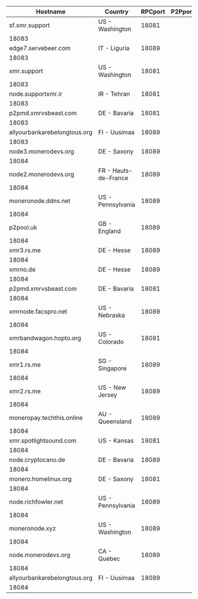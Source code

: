 Hostname | Country | RPCport | P2Pport
--- | --- | --- | ---
sf.xmr.support | US - Washington | 18081
 | 18083
edge7.servebeer.com | IT - Liguria | 18089
 | 18083
xmr.support | US - Washington | 18081
 | 18083
node.supportxmr.ir | IR - Tehran | 18081
 | 18083
p2pmd.xmrvsbeast.com | DE - Bavaria | 18081
 | 18083
allyourbankarebelongtous.org | FI - Uusimaa | 18089
 | 18083
node3.monerodevs.org | DE - Saxony | 18089
 | 18084
node2.monerodevs.org | FR - Hauts-de-France | 18089
 | 18084
moneronode.ddns.net | US - Pennsylvania | 18089
 | 18084
p2pool.uk | GB - England | 18089
 | 18084
xmr3.rs.me | DE - Hesse | 18089
 | 18084
xmrno.de | DE - Hesse | 18089
 | 18084
p2pmd.xmrvsbeast.com | DE - Bavaria | 18081
 | 18084
xmrnode.facspro.net | US - Nebraska | 18089
 | 18084
xmrbandwagon.hopto.org | US - Colorado | 18081
 | 18084
xmr1.rs.me | SG - Singapore | 18089
 | 18084
xmr2.rs.me | US - New Jersey | 18089
 | 18084
moneropay.techthis.online | AU - Queensland | 18089
 | 18084
xmr.spotlightsound.com | US - Kansas | 18081
 | 18084
node.cryptocano.de | DE - Bavaria | 18089
 | 18084
monero.homelinux.org | DE - Saxony | 18081
 | 18084
node.richfowler.net | US - Pennsylvania | 18089
 | 18084
moneronode.xyz | US - Washington | 18089
 | 18084
node.monerodevs.org | CA - Quebec | 18089
 | 18084
allyourbankarebelongtous.org | FI - Uusimaa | 18089
 | 18084

